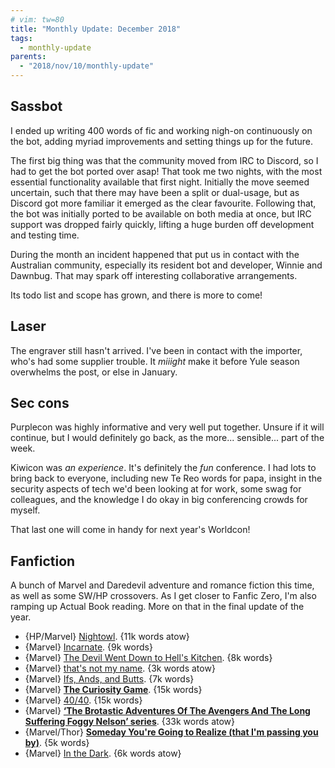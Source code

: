```yaml
---
# vim: tw=80
title: "Monthly Update: December 2018"
tags:
  - monthly-update
parents:
  - "2018/nov/10/monthly-update"
---
```


## Sassbot

I ended up writing 400 words of fic and working nigh-on continuously on the
bot, adding myriad improvements and setting things up for the future.

The first big thing was that the community moved from IRC to Discord, so I had
to get the bot ported over asap! That took me two nights, with the most
essential functionality available that first night. Initially the move seemed
uncertain, such that there may have been a split or dual-usage, but as Discord
got more familiar it emerged as the clear favourite. Following that, the bot was
initially ported to be available on both media at once, but IRC support was
dropped fairly quickly, lifting a huge burden off development and testing time.

During the month an incident happened that put us in contact with the Australian
community, especially its resident bot and developer, Winnie and Dawnbug. That
may spark off interesting collaborative arrangements.

Its todo list and scope has grown, and there is more to come!

## Laser

The engraver still hasn't arrived. I've been in contact with the importer, who's
had some supplier trouble. It _miiight_ make it before Yule season overwhelms
the post, or else in January.

## Sec cons

Purplecon was highly informative and very well put together. Unsure if it will
continue, but I would definitely go back, as the more... sensible... part of
the week.

Kiwicon was _an experience_. It's definitely the _fun_ conference. I had lots to
bring back to everyone, including new Te Reo words for papa, insight in the
security aspects of tech we'd been looking at for work, some swag for
colleagues, and the knowledge I do okay in big conferencing crowds for myself.

That last one will come in handy for next year's Worldcon!

## Fanfiction

A bunch of Marvel and Daredevil adventure and romance fiction this time, as well
as some SW/HP crossovers. As I get closer to Fanfic Zero, I'm also ramping up
Actual Book reading. More on that in the final update of the year.

 - {HP/Marvel} [Nightowl](https://archiveofourown.org/works/15934700). {11k words atow}
 - {Marvel} [Incarnate](https://archiveofourown.org/works/7151459). {9k words}
 - {Marvel} [The Devil Went Down to Hell's Kitchen](https://archiveofourown.org/works/15323349). {8k words}
 - {Marvel} [that's not my name](https://archiveofourown.org/works/4216986). {3k words atow}
 - {Marvel} [Ifs, Ands, and Butts](https://archiveofourown.org/works/10926930). {7k words}
 - {Marvel} **[The Curiosity Game](https://archiveofourown.org/works/3974947)**. {15k words}
 - {Marvel} [40/40](https://archiveofourown.org/works/12175863). {15k words}
 - {Marvel} **[‘The Brotastic Adventures Of The Avengers And The Long Suffering Foggy Nelson’ series](https://archiveofourown.org/series/341839)**. {33k words atow}
 - {Marvel/Thor} **[Someday You're Going to Realize (that I'm passing you by)](https://archiveofourown.org/works/10608267)**. {5k words}
 - {Marvel} [In the Dark](https://archiveofourown.org/works/16643120). {6k words atow}
